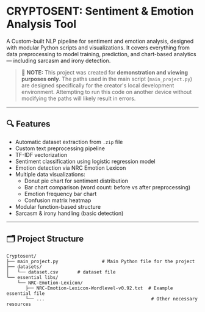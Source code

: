 # CRYPTOSENT: Sentiment & Emotion Analysis Tool

 A Custom-built NLP pipeline for sentiment and emotion analysis, designed with modular Python scripts and visualizations. It covers everything from data preprocessing to model training, prediction, and chart-based analytics — including sarcasm and irony detection.

> 🚨 **NOTE:** This project was created for **demonstration and viewing purposes only**. The paths used in the main script (`main_project.py`) are designed specifically for the creator's local development environment. Attempting to run this code on another device without modifying the paths will likely result in errors.

---

## 🔍 Features

- Automatic dataset extraction from `.zip` file
- Custom text preprocessing pipeline
- TF-IDF vectorization
- Sentiment classification using logistic regression model
- Emotion detection via NRC Emotion Lexicon
- Multiple data visualizations:
  - Donut pie chart for sentiment distribution
  - Bar chart comparison (word count: before vs after preprocessing)
  - Emotion frequency bar chart
  - Confusion matrix heatmap
- Modular function-based structure
- Sarcasm & irony handling (basic detection)

---

## 🗂️ Project Structure

```plaintext
Cryptosent/
├── main_project.py                # Main Python file for the project
├── datasets/
│   └── dataset.csv       # dataset file
└── essential libs/
    └── NRC-Emotion-Lexicon/
       ├── NRC-Emotion-Lexicon-Wordlevel-v0.92.txt  # Example essential file
       └── ...                                       # Other necessary resources
